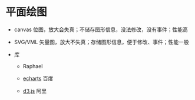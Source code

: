 # 平面绘图

- canvas 位图，放大会失真；不储存图形信息，没法修改，没有事件；性能高

- SVG/VML 矢量图，放大不失真；存储图形信息，便于修改、事件；性能一般

- 库

  - Raphael
  
  - [echarts](http://echarts.baidu.com/) 百度
  
  - [d3.js](https://d3js.org/) 阿里